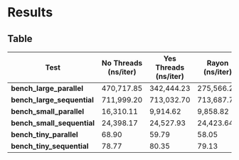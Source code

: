 # Results

## Table

| Test                       | No Threads (ns/iter) | Yes Threads (ns/iter) | Rayon (ns/iter) |
| -------------------------- | -------------------- | --------------------- | --------------- |
| **bench_large_parallel**   | 470,717.85           | 342,444.23            | 275,566.25      |
| **bench_large_sequential** | 711,999.20           | 713,032.70            | 713,687.70      |
| **bench_small_parallel**   | 16,310.11            | 9,914.62              | 9,858.82        |
| **bench_small_sequential** | 24,398.17            | 24,527.93             | 24,423.64       |
| **bench_tiny_parallel**    | 68.90                | 59.79                 | 58.05           |
| **bench_tiny_sequential**  | 78.77                | 80.35                 | 79.13           |
